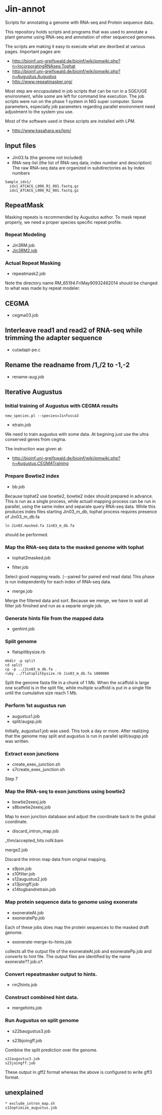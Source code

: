 Jin-annot
=========

Scripts for annotating a genome with RNA-seq and Protein sequence data.

This repository holds scripts and programs that was used to 
annotate a plant genome using RNA-seq and annotation of other 
sequenced genomes.

The scripts are making it easy to execute what are desribed at various pages.
Important pages are:
- http://bioinf.uni-greifswald.de/bioinf/wiki/pmwiki.php?n=IncorporatingRNAseq.Tophat
- http://bioinf.uni-greifswald.de/bioinf/wiki/pmwiki.php?n=Augustus.Augustus
- http://www.repeatmasker.org/

Most step are encupsulated in job scripts that can be run in a SGE/UGE environment,
while some are left for command line execution.
The job scripts were run on the phase 1 system in NIG super computer. Some parameters,
especially job parameters regarding parallel environment need adjustment to the
system you use.

Most of the software used in these scripts are installed with LPM.
- http://www.kasahara.ws/lpm/

## Input files
* Jin03.fa (the genome not included)
* RNA-seq-list (the list of RNA-seq data; index number and description)
The raw RNA-seq data are organized in subdirectories as by index numbers
```
Sample_idx1/
  idx1_ATCACG_L006_R1_001.fastq.gz
  idx1_ATCACG_L006_R2_001.fastq.gz
```

## RepeatMask
Masking repeats is recommended by Augustus author. 
To mask repeat properly, we need a proper species specific repeat profile.

### Repeat Modeling
* Jin3RM.job
* [Jin3RM2.job](Jin3RM2.job)

### Actual Repeat Masking
* repeatmask2.job

Note the directory name RM_65194.FriMay90932462014 should be changed to
what was made by repeat modeler.

## CEGMA
* cegma03.job

## Interleave read1 and read2 of RNA-seq while trimming the adapter sequence
* cutadapt-pe.c

## Rename the readname from /1,/2 to -1,-2
* rename-aug.job

## Iterative Augustus
### Initial training of Augustus with CEGMA results
    new_species.pl --species=Jinfusca3   
* etrain.job

We need to train augustus with some data. 
At begining just use the ultra conserved genes from cegma. 

The instruction was given at:
- http://bioinf.uni-greifswald.de/bioinf/wiki/pmwiki.php?n=Augustus.CEGMATraining


### Prepare Bowtie2 index
* bb.job

Because tophat2 use bowtie2, bowtie2 index should prepared in advance.
This is run as a single process, while actuall mapping process can be run
in parallel, using the same index and separate query RNA-seq data.
While this produces index files starting Jin03_m_db,
tophat process requires presence of Jin03_m_db.fa

    ln Jin03.masked.fa Jin03_m_db.fa

should be performed.

### Map the RNA-seq data to the masked genome with tophat
* tophat2masked.job

* filter.job

Select good mapping reads. (--paired for paired end read data)
This phase is run independently for each index of RNA-seq data.

* merge.job

Merge the filtered data and sort. Because we merge, we have to
wait all filter job finished and run as a separte single job.

### Generate hints file from the mapped data
* genhint.job

### Split genome
* flatsplitbysize.rb
```
mkdir -p split
cd split
cp -p ../Jin03_m_db.fa .
ruby ../flatsplitbysize.rb Jin03_m_db.fa 1000000
```
Split the genome fasta file in a chunk of 1 Mb.
When the scaffold is large one scaffold is in the split file,
while multiple scaffold is put in a single file until the cumulative
size reach 1 Mb.

### Perform 1st augustus run
* augustus1.job
* split/augsp.job

Initially, augustus1.job was used. This took a day or more.
After realizing that the genome may split and augustus is run in parallel
split/augsp.job was written.

### Extract exon junctions
* create_exex_junction.sh 
* s7create_exex_junction.sh

Step 7 

### Map the RNA-seq to exon junctions using bowtie2
* bowtie2exexj.job
* s8bowtie2exexj.job

Map to exon junction database and adjust the coordinate back to the global coordinate.

* discard_intron_map.job

_thm/accepted_hits.noN.bam

merge2.job

Discard the intron map data from original mapping.

* s9join.job
* s10filter.job
* s12augustus2.job
* s13joingff.job
* s14togbandretrain.job

### Map protein sequence data to genome using exonerate
* exonerateAt.job
* exoneratePp.job

Each of these jobs does map the protein sequences to the masked draft genome.

* exonerate-merge-to-hints.job

collects all the output file of the exonerateAt.job and exoneratePp.job
and converts to hint file.  The output files are identified by the name exonerate??.job.o*.

### Convert repeatmasker output to hints.

* rm2hints.job

### Construct combined hint data.

* mergehints.job

### Run Augustus on split genome
* s22baugustus3.job

* s23bjoingff.job

Combine the split prediction over the genome.
```
s22augustus3.job
s23joingff.job
```
These output in gff2 format whereas the above is configured to write gff3 format.

## unexplained
```
* exclude_intron_map.sh
s15optimize_augustus.job
```
